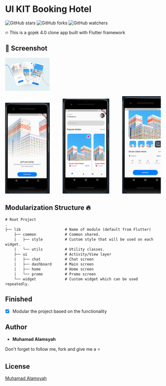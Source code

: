 # UI KIT Booking Hotel

![GitHub stars](https://img.shields.io/github/stars/alamsyahh15/booking_hotel?style=social)
![GitHub forks](https://img.shields.io/github/forks/alamsyahh15/booking_hotel?style=social)
![GitHub watchers](https://img.shields.io/github/watchers/alamsyahh15/booking_hotel?style=social)

🔥 This is a gojek 4.0 clone app built with Flutter framework

## 📸 Screenshot
<img src="screenshot/preview.png" width="28.5%">
<pre>
<img src="screenshot/intro.png" width="28.5%">     <img src="screenshot/home.png" width="30%">     <img src="screenshot/detail.png" width="30%">
</pre>

## Modularization Structure 🔥

    # Root Project
    .
    ├── lib                    # Name of module (default from Flutter)
        ├── common             # Common shared.
        |   ├── style          # Custom style that will be used on each widget.
        |   └── utils          # Utility classes.
        ├── ui                 # Activity/View layer
        |   ├── chat           # Chat screen
        |   ├── dashboard      # Main screen
        |   ├── home           # Home screen
        |   └── promo          # Promo screen
        └── widget             # Custom widget which can be used repeatedly.



## Finished
* [x] Modular the project based on the functionality

## Author

* **Muhamad Alamsyah**

Don't forget to follow me, fork and give me a ⭐


## License

[Muhamad Alamsyah](https://github.com/alamsyahh15)
